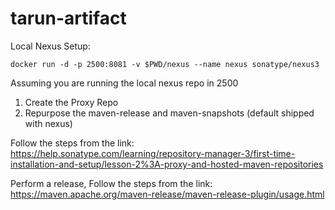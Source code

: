 # tarun-artifact

Local Nexus Setup:
```
docker run -d -p 2500:8081 -v $PWD/nexus --name nexus sonatype/nexus3
```

Assuming you are running the local nexus repo in 2500

1. Create the Proxy Repo
2. Repurpose the maven-release and maven-snapshots (default shipped with nexus)

Follow the steps from the link:
https://help.sonatype.com/learning/repository-manager-3/first-time-installation-and-setup/lesson-2%3A-proxy-and-hosted-maven-repositories

Perform a release, Follow the steps from the link:
https://maven.apache.org/maven-release/maven-release-plugin/usage.html
